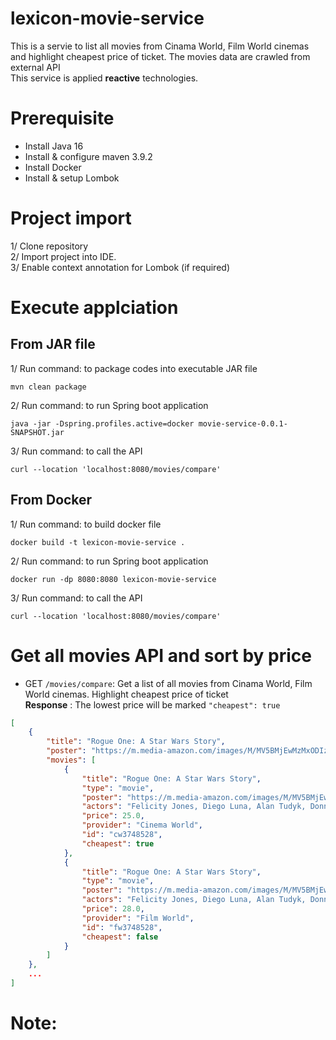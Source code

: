 # lexicon-movie-service
This is a servie to list all movies from Cinama World, Film World cinemas and highlight cheapest price of ticket.
The movies data are crawled from external API
<br>
This service is applied <b>reactive</b> technologies.
# Prerequisite
- Install Java 16
- Install & configure maven 3.9.2
- Install Docker
- Install & setup Lombok
# Project import
1/ Clone repository<br>
2/ Import project into IDE.<br>
3/ Enable context annotation for Lombok (if required)<br>
# Execute applciation
## From JAR file
1/ Run command: to package codes into executable JAR file
```script
mvn clean package
```
2/ Run command: to run Spring boot application
```script
java -jar -Dspring.profiles.active=docker movie-service-0.0.1-SNAPSHOT.jar
```
3/ Run command: to call the API
```script
curl --location 'localhost:8080/movies/compare'
```
## From Docker
1/ Run command: to build docker file
```script
docker build -t lexicon-movie-service .
```
2/ Run command: to run Spring boot application
```script
docker run -dp 8080:8080 lexicon-movie-service
```
3/ Run command: to call the API
```script
curl --location 'localhost:8080/movies/compare'
```
# Get all movies API and sort by price
- GET `/movies/compare`: Get a list of all movies from Cinama World, Film World cinemas. Highlight cheapest price of ticket<br>
**Response** : The lowest price will be marked ```"cheapest": true```
```JSON
[
    {
        "title": "Rogue One: A Star Wars Story",
        "poster": "https://m.media-amazon.com/images/M/MV5BMjEwMzMxODIzOV5BMl5BanBnXkFtZTgwNzg3OTAzMDI@._V1_SX300.jpg",
        "movies": [
            {
                "title": "Rogue One: A Star Wars Story",
                "type": "movie",
                "poster": "https://m.media-amazon.com/images/M/MV5BMjEwMzMxODIzOV5BMl5BanBnXkFtZTgwNzg3OTAzMDI@._V1_SX300.jpg",
                "actors": "Felicity Jones, Diego Luna, Alan Tudyk, Donnie Yen",
                "price": 25.0,
                "provider": "Cinema World",
                "id": "cw3748528",
                "cheapest": true
            },
            {
                "title": "Rogue One: A Star Wars Story",
                "type": "movie",
                "poster": "https://m.media-amazon.com/images/M/MV5BMjEwMzMxODIzOV5BMl5BanBnXkFtZTgwNzg3OTAzMDI@._V1_SX300.jpg",
                "actors": "Felicity Jones, Diego Luna, Alan Tudyk, Donnie Yen",
                "price": 28.0,
                "provider": "Film World",
                "id": "fw3748528",
                "cheapest": false
            }
        ]
    },
    ...
]
```
# Note:

